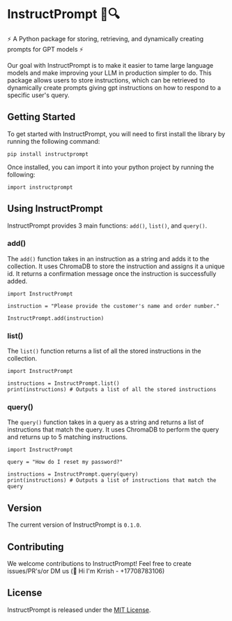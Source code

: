 # InstructPrompt 📝🔍

⚡ A Python package for storing, retrieving, and dynamically creating prompts for GPT models ⚡

Our goal with InstructPrompt is to make it easier to tame large language models and make improving your LLM in production simpler to do. This package allows users to store instructions, which can be retrieved to dynamically create prompts giving gpt instructions on how to respond to a specific user's query. 

## Getting Started 

To get started with InstructPrompt, you will need to first install the library by running the following command:

`pip install instructprompt`

Once installed, you can import it into your python project by running the following:

`import instructprompt`

## Using InstructPrompt

InstructPrompt provides 3 main functions: `add()`, `list()`, and `query()`.

### add()

The `add()` function takes in an instruction as a string and adds it to the collection. It uses ChromaDB to store the instruction and assigns it a unique id. It returns a confirmation message once the instruction is successfully added. 

```
import InstructPrompt

instruction = "Please provide the customer's name and order number."

InstructPrompt.add(instruction)
```

### list()

The `list()` function returns a list of all the stored instructions in the collection. 

```
import InstructPrompt

instructions = InstructPrompt.list()
print(instructions) # Outputs a list of all the stored instructions
```

### query()

The `query()` function takes in a query as a string and returns a list of instructions that match the query. It uses ChromaDB to perform the query and returns up to 5 matching instructions.

```
import InstructPrompt

query = "How do I reset my password?"

instructions = InstructPrompt.query(query)
print(instructions) # Outputs a list of instructions that match the query
```

## Version

The current version of InstructPrompt is `0.1.0`. 

## Contributing

We welcome contributions to InstructPrompt! Feel free to create issues/PR's/or DM us (👋 Hi I'm Krrish - +17708783106)

## License

InstructPrompt is released under the [MIT License](https://github.com/instructprompt/readme/blob/master/LICENSE).